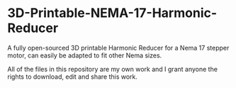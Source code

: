 # 3D-Printable-NEMA-17-Harmonic-Reducer
A fully open-sourced 3D printable Harmonic Reducer for a Nema 17 stepper motor, can easily be adapted to fit other Nema sizes.


All of the files in this repository are my own work and I grant anyone the rights to download, edit and share this work.
